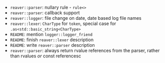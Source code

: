  * `reaver::parser`: nullary rule - `rule<>`
 * `reaver::parser`: callback support
 * `reaver::logger`: file change on date, date based log file names
 * `reaver::lexer`: `CharType` for `token`, special case for `.as<std::basic_string<CharType>`
 * `README`: mention `logger::logger_friend`
 * `README`: finish `reaver::lexer` description
 * `README`: write `reaver::parser` description
 * `reaver::parser`: always return rvalue references from the parser, rather than rvalues *or* const referencesc
